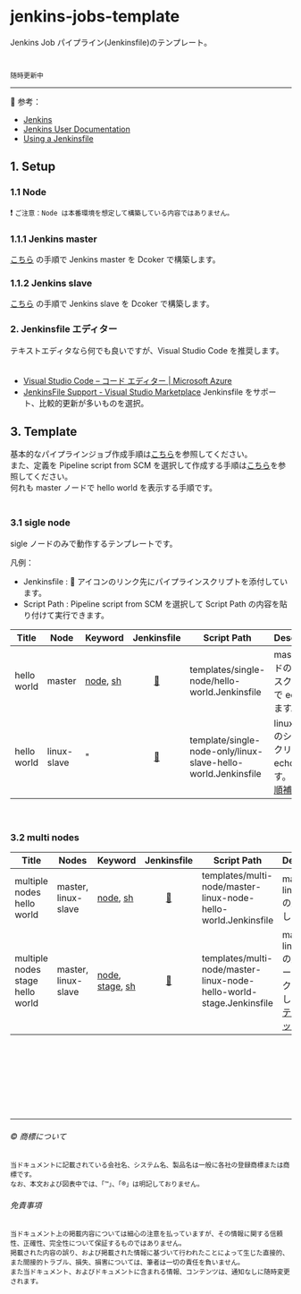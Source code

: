 # jenkins-jobs-template

Jenkins Job パイプライン(Jenkinsfile)のテンプレート。  
　  
　  
``随時更新中``  



---

:book: 参考：  

* [Jenkins](https://www.jenkins.io/)  
* [Jenkins User Documentation](https://www.jenkins.io/doc/)  
* [Using a Jenkinsfile](https://www.jenkins.io/doc/book/pipeline/jenkinsfile/)    

## 1. Setup

### 1.1 Node

:exclamation: ``ご注意：Node は本番環境を想定して構築している内容ではありません。``

### 1.1.1 Jenkins master

[こちら](documents/setup-master) の手順で Jenkins master を Dcoker で構築します。

### 1.1.2 Jenkins slave  

[こちら](documents/setup-slave-linux) の手順で Jenkins slave を Dcoker で構築します。    


### 2. Jenkinsfile エディター

テキストエディタなら何でも良いですが、Visual Studio Code を推奨します。  
　  
* [Visual Studio Code – コード エディター | Microsoft Azure](https://azure.microsoft.com/ja-jp/products/visual-studio-code/)
* [JenkinsFile Support - Visual Studio Marketplace](https://marketplace.visualstudio.com/items?itemName=ivory-lab.jenkinsfile-support)  Jenkinsfile をサポート、比較的更新が多いものを選択。


## 3. Template

基本的なパイプラインジョブ作成手順は[こちら](documents/pipeline-script-basic/)を参照してください。  
また、定義を Pipeline script from SCM を選択して作成する手順は[こちら](documents/pipeline-script-from-scm/)を参照してください。  
何れも master ノードで hello world を表示する手順です。  
　  


### 3.1 sigle node

sigle ノードのみで動作するテンプレートです。

凡例：  
 * Jenkinsfile : :page_facing_up: アイコンのリンク先にパイプラインスクリプトを添付しています。  
 * Script Path : Pipeline script from SCM を選択して Script Path の内容を貼り付けて実行できます。  


| Title | Node | Keyword | Jenkinsfile | Script Path | Description 
| ----- | ---- | ---- | :---------: |----------- |----------- 
| hello world | master | [node](https://www.jenkins.io/doc/book/pipeline/#node), [sh](https://www.jenkins.io/doc/pipeline/steps/workflow-durable-task-step/#sh-shell-script)  | [:page_facing_up:](templates/single-node/master-hello-world.Jenkinsfile) | templates/single-node/hello-world.Jenkinsfile | master ノードのシェルスクリプトで echo します。 
| hello world | linux-slave | " | [:page_facing_up:](templates/single-node-only/linux-slave-hello-world.Jenkinsfile) | template/single-node-only/linux-slave-hello-world.Jenkinsfile | linux-salve のシェルスクリプトで echo します。  [[作成手順補足]](documents/scm-linux-slave/)  

　  
### 3.2 multi nodes

| Title | Nodes | Keyword | Jenkinsfile | Script Path | Description 
| ----- | ---- | ---- | :---------: |----------- |----------- 
| multiple nodes hello world | master, linux-slave | [node](https://www.jenkins.io/doc/book/pipeline/#node), [sh](https://www.jenkins.io/doc/pipeline/steps/workflow-durable-task-step/#sh-shell-script)  | [:page_facing_up:](templates/multi-node/master-linux-node-hello-world.Jenkinsfile) | templates/multi-node/master-linux-node-hello-world.Jenkinsfile |  master → linux-slave の順で echo します。 
| multiple nodes stage hello world | master, linux-slave | [node](https://www.jenkins.io/doc/book/pipeline/#node), [stage](https://www.jenkins.io/doc/book/pipeline/#stage), [sh](https://www.jenkins.io/doc/pipeline/steps/workflow-durable-task-step/#sh-shell-script)  | [:page_facing_up:](templates/multi-node/master-linux-node-hello-world-stage.Jenkinsfile) | templates/multi-node/master-linux-node-hello-world-stage.Jenkinsfile |  master → linux-slave の順でステージブロックで echo します。 [[ステージブロック補足]](documents/pipelines/stage-block/)





　  
　  
　  
　  
　  
　  

* * *

###### :copyright: 商標について

<sup>当ドキュメントに記載されている会社名、システム名、製品名は一般に各社の登録商標または商標です。</sup>  
<sup>なお、本文および図表中では、「™」、「®」は明記しておりません。</sup>  

###### 免責事項  
<sup>当ドキュメント上の掲載内容については細心の注意を払っていますが、その情報に関する信頼性、正確性、完全性について保証するものではありません。</sup>  
<sup>掲載された内容の誤り、および掲載された情報に基づいて行われたことによって生じた直接的、また間接的トラブル、損失、損害については、筆者は一切の責任を負いません。</sup>  
<sup>また当ドキュメント、およびドキュメントに含まれる情報、コンテンツは、通知なしに随時変更されます。</sup>  


